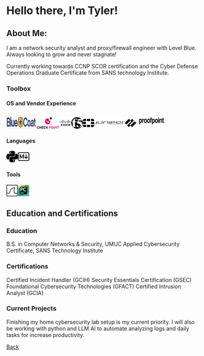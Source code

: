 
<!-- Image centered -->

# Hello there, I'm Tyler!

## About Me:

I am a network security analyst and proxy/firewall engineer with Level Blue. Always looking to grow and never stagnate!

Currently working towards CCNP SCOR certification and the Cyber Defense Operations Graduate Certificate from SANS technology Institute.

### Toolbox

#### OS and Vendor Experience

<img src="./assets/img/icons/bluecoat.png" alt="Description" width="80" height="40"><img src="./assets/img/icons/checkpoint.png" alt="Description" width="60" height="30"><img src="./assets/img/icons/cisco.png" alt="Description" width="30" height="30"><img src="./assets/img/icons/f5.png" alt="Description" width="30" height="30"><img src="./assets/img/icons/fortinet.png" alt="Description" width="30" height="30"><img src="./assets/img/icons/junipernetworks.png" alt="Description" width="80" height="30"><img src="./assets/img/icons/paloaltonetworks.png" alt="Description" width="30" height="30"><img src="./assets/img/icons/Proofpoint-logo-reg-K.png" alt="Description" width="80" height="40">

#### Languages

<img src="./assets/img/icons/python.png" alt="Description" width="30" height="30"><img src="./assets/img/icons/markdown.png" alt="Description" width="30" height="30">

#### Tools 

<img src="./assets/img/icons/wireshark.png" alt="Description" width="30" height="30"><img src="./assets/img/icons/pycharm.PNG" alt="Description" width="30" height="30">

## Education and Certifications

### Education

B.S. in Computer Networks & Security, UMUC
Applied Cybersecurity Certificate, SANS Technology Institute

### Certifications

Certified Incident Handler (GCIH)
Security Essentials Certification (GSEC)
Foundational Cybersecurity Technologies (GFACT)
Certified Intrusion Analyst (GCIA)

### Current Projects

Finishing my home cybersecurity lab setup is my current priority. I will also be working with python and LLM AI to automate analyzing logs and daily tasks for increase productivity.

[Back](./)